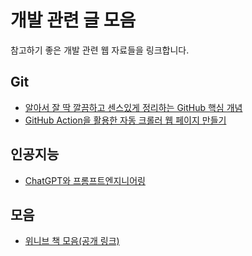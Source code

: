 # 개발 관련 글 모음
참고하기 좋은 개발 관련 웹 자료들을 링크합니다.

## Git

- [알아서 잘 딱 깔끔하고 센스있게 정리하는 GitHub 핵심 개념](https://paullabworkspace.notion.site/GitHub-435ec8074bcf4353afb947f601a030df)
- [GitHub Action을 활용한 자동 크롤러 웹 페이지 만들기](https://paullabworkspace.notion.site/GitHub-Action-efe402f3c40a45beb79d58bda5ea426a)

## 인공지능

- [ChatGPT와 프롬프트엔지니어링](https://paullabworkspace.notion.site/ChatGPT-8c2efa5ba455495da95a09516b01e733)

## 모음
- [위니브 책 모음(공개 링크)](https://paullabworkspace.notion.site/389d35efbd9d442a9618837f79f33413)
